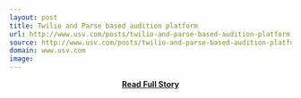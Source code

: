 ```yaml
---
layout: post
title: Twilio and Parse based audition platform 
url: http://www.usv.com/posts/twilio-and-parse-based-audition-platform
source: http://www.usv.com/posts/twilio-and-parse-based-audition-platform
domain: www.usv.com
image: 
---
```


<p></p>
<center><p><a href="http://www.usv.com/posts/twilio-and-parse-based-audition-platform" style='padding:25px; font-sze:18px; font-weight: bold;'>Read Full Story</a></p></center>

